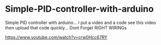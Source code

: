 # Simple-PID-controller-with-arduino
Simple PID controller with arduino... I put a video and a code
see this video then upload that code quickly...
Dont Forget RIGHT WIRINGs


https://www.youtube.com/watch?v=crw0Hcc67RY

